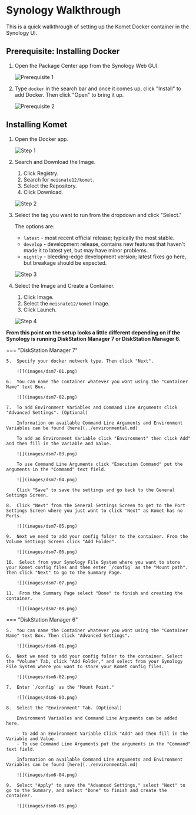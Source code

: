 # Synology Walkthrough

This is a quick walkthrough of setting up the Komet Docker container in the Synology UI.

## Prerequisite: Installing Docker

1.  Open the Package Center app from the Synology Web GUI.

    ![Prerequisite 1](images/synology-01.png)

2.  Type `docker` in the search bar and once it comes up, click "Install" to add Docker. Then click "Open" to bring it up.

    ![Prerequisite 2](images/synology-02.png)

## Installing Komet

1.  Open the Docker app.

    ![Step 1](images/synology-03.png)

2.  Search and Download the Image.

    1.  Click Registry.
    2.  Search for `meisnate12/komet`.
    3.  Select the Repository.
    4.  Click Download.

    ![Step 2](images/synology-04.png)

3.  Select the tag you want to run from the dropdown and click "Select."

    The options are:

    - `latest` - most recent official release; typically the most stable.
    - `develop` - development release, contains new features that haven't made it to latest yet, but may have minor problems.
    - `nightly` - bleeding-edge development version; latest fixes go here, but breakage should be expected.

    ![Step 3](images/synology-05.png)

4.  Select the Image and Create a Container.

    1.  Click Image.
    2.  Select the `meisnate12/komet` Image.
    3.  Click Launch.

    ![Step 4](images/synology-06.png)

**From this point on the setup looks a little different depending on if the Synology is running DiskStation Manager 7 or DiskStation Manager 6.**

=== "DiskStation Manager 7"

    5.  Specify your docker network type. Then click "Next".

        ![](images/dsm7-01.png)

    6.  You can name the Container whatever you want using the "Container Name" text Box.

        ![](images/dsm7-02.png)

    7.  To add Environment Variables and Command Line Arguments click "Advanced Settings". (Optional)

        Information on available Command Line Arguments and Environment Variables can be found [here](../environmental.md)

        To add an Environment Variable click "Environment" then click Add" and then fill in the Variable and Value.

        ![](images/dsm7-03.png)

        To use Command Line Arguments click "Execution Command" put the arguments in the "Command" text field.

        ![](images/dsm7-04.png)

        Click "Save" to save the settings and go back to the General Settings Screen.

    8.  Click "Next" from the General Settings Screen to get to the Port Settings Screen where you just want to click "Next" as Komet has no Ports.

        ![](images/dsm7-05.png)

    9.  Next we need to add your config folder to the container. From the Volume Settings Screen click "Add Folder".

        ![](images/dsm7-06.png)

    10.  Select from your Synology File System where you want to store your Komet config files and then enter `/config` as the "Mount path". Then click "Next" to go to the Summary Page.

        ![](images/dsm7-07.png)

    11.  From the Summary Page select "Done" to finish and creating the container.

        ![](images/dsm7-08.png)

=== "DiskStation Manager 6"

    5.  You can name the Container whatever you want using the "Container Name" text Box. Then click "Advanced Settings".

        ![](images/dsm6-01.png)

    6.  Next we need to add your config folder to the container. Select the "Volume" Tab, click "Add Folder," and select from your Synology File System where you want to store your Komet config files.

        ![](images/dsm6-02.png)

    7.  Enter `/config` as the "Mount Point."

        ![](images/dsm6-03.png)

    8.  Select the "Environment" Tab. (Optional)
   
        Environment Variables and Command Line Arguments can be added here.

        - To add an Environment Variable Click "Add" and then fill in the Variable and Value.
        - To use Command Line Arguments put the arguments in the "Command" text field.

        Information on available Command Line Arguments and Environment Variables can be found [here](../environmental.md)

        ![](images/dsm6-04.png)

    9.  Select "Apply" to save the "Advanced Settings," select "Next" to go to the Summary, and select "Done" to finish and create the container.

        ![](images/dsm6-05.png)
